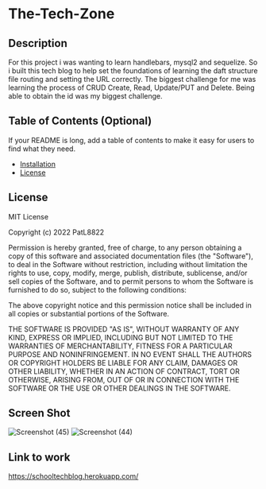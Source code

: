 # The-Tech-Zone

## Description

For this project i was wanting to learn handlebars, mysql2 and sequelize. So i built this tech blog to help set the foundations of learning the daft structure file routing and setting the URL correctly. The biggest challenge for me was learning the process of CRUD Create, Read, Update/PUT and Delete. Being able to obtain the id was my biggest challenge.

## Table of Contents (Optional)

If your README is long, add a table of contents to make it easy for users to find what they need.

- [Installation](#installation)
- [License](#license)
## License

MIT License

Copyright (c) 2022 PatL8822

Permission is hereby granted, free of charge, to any person obtaining a copy
of this software and associated documentation files (the "Software"), to deal
in the Software without restriction, including without limitation the rights
to use, copy, modify, merge, publish, distribute, sublicense, and/or sell
copies of the Software, and to permit persons to whom the Software is
furnished to do so, subject to the following conditions:

The above copyright notice and this permission notice shall be included in all
copies or substantial portions of the Software.

THE SOFTWARE IS PROVIDED "AS IS", WITHOUT WARRANTY OF ANY KIND, EXPRESS OR
IMPLIED, INCLUDING BUT NOT LIMITED TO THE WARRANTIES OF MERCHANTABILITY,
FITNESS FOR A PARTICULAR PURPOSE AND NONINFRINGEMENT. IN NO EVENT SHALL THE
AUTHORS OR COPYRIGHT HOLDERS BE LIABLE FOR ANY CLAIM, DAMAGES OR OTHER
LIABILITY, WHETHER IN AN ACTION OF CONTRACT, TORT OR OTHERWISE, ARISING FROM,
OUT OF OR IN CONNECTION WITH THE SOFTWARE OR THE USE OR OTHER DEALINGS IN THE
SOFTWARE.

## Screen Shot
![Screenshot (45)](https://user-images.githubusercontent.com/110148234/214227351-ebd3cd3c-44aa-4f2f-aebb-0436e90afa88.png)
![Screenshot (44)](https://user-images.githubusercontent.com/110148234/214227355-10666393-874c-488b-b056-aa5cb1cf0f96.png)

## Link to work

https://schooltechblog.herokuapp.com/
